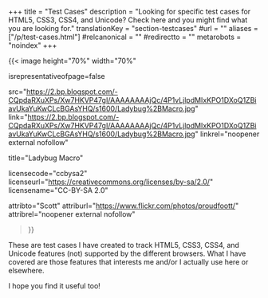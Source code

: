 +++
title = "Test Cases"
description = "Looking for specific test cases for HTML5, CSS3, CSS4, and Unicode? Check here and you might find what you are looking for."
translationKey = "section-testcases"
#url = ""
aliases = ["/p/test-cases.html"]
#relcanonical = ""
#redirectto = ""
metarobots = "noindex"
+++

{{< image
  height="70%"
  width="70%"

  isrepresentativeofpage=false

  src="https://2.bp.blogspot.com/-CQpdaRXuXPs/Xw7HKVP47gI/AAAAAAAAjQc/4P1vLjlpdMIxKPO1DXoQ1ZBiavUkaYuKwCLcBGAsYHQ/s1600/Ladybug%2BMacro.jpg"
  link="https://2.bp.blogspot.com/-CQpdaRXuXPs/Xw7HKVP47gI/AAAAAAAAjQc/4P1vLjlpdMIxKPO1DXoQ1ZBiavUkaYuKwCLcBGAsYHQ/s1600/Ladybug%2BMacro.jpg"
  linkrel="noopener external nofollow"

  title="Ladybug Macro"

  licensecode="ccbysa2"
  licenseurl="https://creativecommons.org/licenses/by-sa/2.0/"
  licensename="CC-BY-SA 2.0"

  attribto="Scott"
  attriburl="https://www.flickr.com/photos/proudfoott/"
  attribrel="noopener external nofollow"
>}}

These are test cases I have created to track HTML5, CSS3, CSS4, and Unicode features (not) supported by the different browsers. What I have covered are those features that interests me and/or I actually use here or elsewhere.

I hope you find it useful too!
